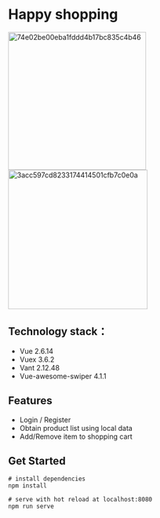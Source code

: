 # Happy shopping
<img width="281" alt="74e02be00eba1fddd4b17bc835c4b46" src="https://user-images.githubusercontent.com/40413892/229848475-2b082466-78ca-4c42-afc4-816106e6329c.png">      
<img width="284" alt="3acc597cd8233174414501cfb7c0e0a" src="https://user-images.githubusercontent.com/40413892/229848507-dfbb618d-22d8-4c8f-9a40-ab7dd17fe6f5.png">


## Technology stack：
+ Vue 2.6.14
+ Vuex 3.6.2
+ Vant 2.12.48
+ Vue-awesome-swiper 4.1.1
## Features
+ Login / Register
+ Obtain product list using local data
+ Add/Remove item to shopping cart
## Get Started
```
# install dependencies
npm install

# serve with hot reload at localhost:8080
npm run serve
```


